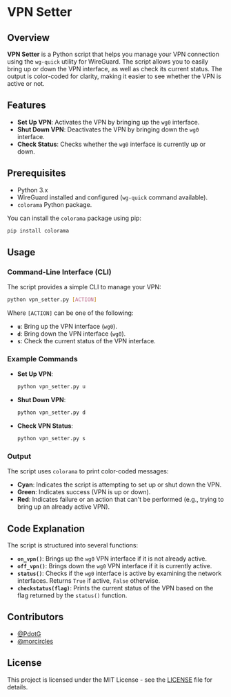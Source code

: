 

# VPN Setter

## Overview

**VPN Setter** is a Python script that helps you manage your VPN connection using the `wg-quick` utility for WireGuard. The script allows you to easily bring up or down the VPN interface, as well as check its current status. The output is color-coded for clarity, making it easier to see whether the VPN is active or not.

## Features

- **Set Up VPN**: Activates the VPN by bringing up the `wg0` interface.
- **Shut Down VPN**: Deactivates the VPN by bringing down the `wg0` interface.
- **Check Status**: Checks whether the `wg0` interface is currently up or down.

## Prerequisites

- Python 3.x
- WireGuard installed and configured (`wg-quick` command available).
- `colorama` Python package.

You can install the `colorama` package using pip:

```bash
pip install colorama
```

## Usage

### Command-Line Interface (CLI)

The script provides a simple CLI to manage your VPN:

```bash
python vpn_setter.py [ACTION]
```

Where `[ACTION]` can be one of the following:

- **`u`**: Bring up the VPN interface (`wg0`).
- **`d`**: Bring down the VPN interface (`wg0`).
- **`s`**: Check the current status of the VPN interface.

### Example Commands

- **Set Up VPN**:

  ```bash
  python vpn_setter.py u
  ```

- **Shut Down VPN**:

  ```bash
  python vpn_setter.py d
  ```

- **Check VPN Status**:

  ```bash
  python vpn_setter.py s
  ```

### Output

The script uses `colorama` to print color-coded messages:

- **Cyan**: Indicates the script is attempting to set up or shut down the VPN.
- **Green**: Indicates success (VPN is up or down).
- **Red**: Indicates failure or an action that can't be performed (e.g., trying to bring up an already active VPN).

## Code Explanation

The script is structured into several functions:

- **`on_vpn()`**: Brings up the `wg0` VPN interface if it is not already active.
- **`off_vpn()`**: Brings down the `wg0` VPN interface if it is currently active.
- **`status()`**: Checks if the `wg0` interface is active by examining the network interfaces. Returns `True` if active, `False` otherwise.
- **`checkstatus(flag)`**: Prints the current status of the VPN based on the flag returned by the `status()` function.

## Contributors

- [@PdotG](https://github.com/PdotG)
- [@morcircles](https://github.com/morcircles)

## License

This project is licensed under the MIT License - see the [LICENSE](LICENSE) file for details.

